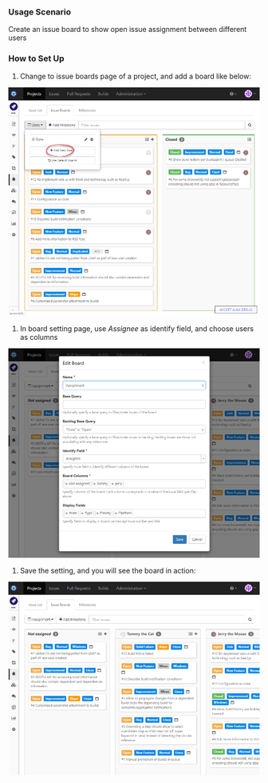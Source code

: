 ### Usage Scenario

Create an issue board to show open issue assignment between different users

### How to Set Up

1. Change to issue boards page of a project, and add a board like below:

  ![Create Issue Board](../images/create-issue-board.png)
  
1. In board setting page, use _Assignee_ as identify field, and choose users as columns

  ![Edit Assignment Board](../images/edit-assignment-board.png)
  
1. Save the setting, and you will see the board in action:

  ![Assignment Board](../images/assignment-board.png)